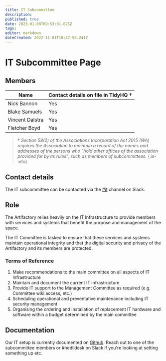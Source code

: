 ```yaml
---
title: IT Subcommittee
description: 
published: true
date: 2023-01-08T09:53:01.025Z
tags: 
editor: markdown
dateCreated: 2022-11-01T10:47:56.241Z
---
```


# IT Subcommittee Page

## Members

| Name                  | Contact details on file in TidyHQ † |
| --------------------- | ----------------------------------- |
| Nick Bannon           | Yes                                 |
| Blake Samuels         | Yes                                 |
| Vincent Dalstra       | Yes                                 |
| Fletcher Boyd         | Yes                                 |

> † *Section 58(2) of the Associations Incorporation Act 2015 (WA) requires the Association to maintain a record of the names and addresses of the persons who "hold other offices of the association provided for by its rules", such as members of subcommittees.*
{.is-info}

## Contact details

The IT subcommittee can be contacted via the [#it](https://perthartifactory.slack.com/archives/CBGSXQ2CB) channel on Slack.

## Role

The Artifactory relies heavily on the IT Infrastructure to provide members with services and systems that benefit the purpose and management of the space.

The IT Committee is tasked to ensure that these services and systems maintain operational integrity and that the digital security and privacy of the Artifactory and its members are protected.

### Terms of Reference

1.  Make recommendations to the main committee on all aspects of IT Infrastructure
2.  Maintain and document the current IT infrastructure
3.  Provide IT support to the Management Committee as required (e.g. Committee wiki access, etc.)
4.  Scheduling operational and preventative maintenance including IT security management
5.  Organising the ordering and installation of replacement IT hardware and software within a budget determined by the main committee

## Documentation

Our IT setup is currently documented on [Github](https://github.com/perth-artifactory/docs). Reach out to one of the subcommittee members or #hedlldesk on Slack if you're looking at setting something up etc.


